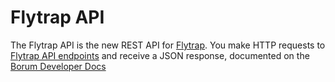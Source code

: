 # Flytrap API

The Flytrap API is the new REST API for [Flytrap](https://audio.bforborum.com). You make HTTP requests to [Flytrap API endpoints](https://api.audio.bforborum.com) and receive a JSON response, documented on the [Borum Developer Docs](https://developer.bforborum.com/Flytrap/Docs)